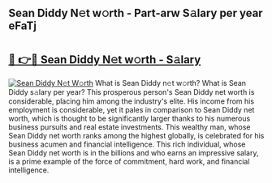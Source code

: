 ## Sean Diddy N𝚎t w𝚘rth - Part-arw S𝚊lary per year eFaTj

# <h2><a href="http://gc4wrtn.nevu.top/?p=Sean+Diddy">🔗 👉🔴 Sean Diddy N𝚎t w𝚘rth - S𝚊lary</a></h2>

[![Sean Diddy N𝚎t W𝚘rth](https://i.imgur.com/Oavwk0R.jpeg)](http://gc4wrtn.nevu.top/?p=Sean+Diddy)
What is Sean Diddy n𝚎t w𝚘rth? What is Sean Diddy s𝚊lary per year?
This prosperous person's Sean Diddy net worth is considerable, placing him among the industry's elite. His income from his employment is considerable, yet it pales in comparison to Sean Diddy net worth, which is thought to be significantly larger thanks to his numerous business pursuits and real estate investments. This wealthy man, whose Sean Diddy net worth ranks among the highest globally, is celebrated for his business acumen and financial intelligence. This rich individual, whose Sean Diddy net worth is in the billions and who earns an impressive salary, is a prime example of the force of commitment, hard work, and financial intelligence.
